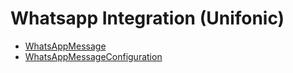 # Whatsapp Integration (Unifonic)
  - [WhatsAppMessage](/entities/basic-whatsapp/WhatsAppMessage.md)
  - [WhatsAppMessageConfiguration](/entities/basic-whatsapp/WhatsAppMessageConfiguration.md)
